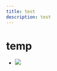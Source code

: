 ```yaml
---
title: test
description: test
---
```

# temp



* ![](/media/25099e50fe59827660fe75eaff1cb023.jpeg)

  ```
 
  ```